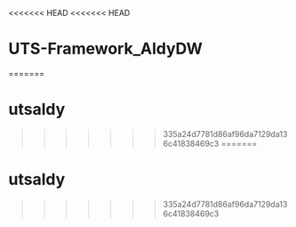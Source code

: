 <<<<<<< HEAD
<<<<<<< HEAD
# UTS-Framework_AldyDW
=======
# utsaldy
>>>>>>> 335a24d7781d86af96da7129da136c41838469c3
=======
# utsaldy
>>>>>>> 335a24d7781d86af96da7129da136c41838469c3
